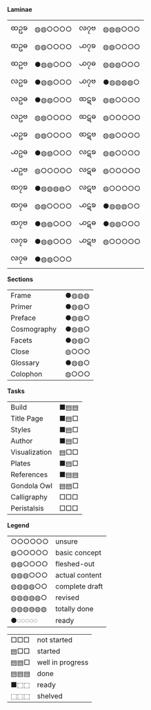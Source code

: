 </div>

<div class="progress-wrap">

<div class="laminae-wrap">
<b>Laminae</b>

| | | | |
| :-- | :-- | :-- | :-- |
| <span class="glyph">ꩧဥꧠ</span> | <span class="bloop">◍◍○○○○</span> | <span class="glyph">ꧪ၇ဗ</span> | <span class="bloop">◍◍◍○○○</span> |
| <span class="glyph">ꩧဥဓ</span> | <span class="bloop">◍◍○○○○</span> | <span class="glyph">꧹၇ꧠ</span> | <span class="bloop">◍◍○○○○</span> |
| <span class="glyph">ꩧဥဗ</span> | <span class="bloop">●◍◍○○○</span> | <span class="glyph">꧹၇ဓ</span> | <span class="bloop">◍◍◍○○○</span> |
| <span class="glyph">ꧪဥꧠ</span> | <span class="bloop">●◍◍○○○</span> | <span class="glyph">꧹၇ဗ</span> | <span class="bloop">●◍◍◍◍○</span> |
| <span class="glyph">ꧪဥဓ</span> | <span class="bloop">●◍◍○○○</span> | <span class="glyph">ꩧဋꧠ</span> | <span class="bloop">◍◍○○○○</span> |
| <span class="glyph">ꧪဥဗ</span> | <span class="bloop">◍◍○○○○</span> | <span class="glyph">ꩧဋဓ</span> | <span class="bloop">◍○○○○○</span> |
| <span class="glyph">꧹ဥꧠ</span> | <span class="bloop">◍◍○○○○</span> | <span class="glyph">ꩧဋဗ</span> | <span class="bloop">◍◍○○○○</span> |
| <span class="glyph">꧹ဥဓ</span> | <span class="bloop">●◍◍○○○</span> | <span class="glyph">ꧪဋꧠ</span> | <span class="bloop">◍◍○○○○</span> |
| <span class="glyph">꧹ဥဗ</span> | <span class="bloop">◍○○○○○</span> | <span class="glyph">ꧪဋဓ</span> | <span class="bloop">◍○○○○○</span> |
| <span class="glyph">ꩧ၇ꧠ</span> | <span class="bloop">●◍◍◍◍○</span> | <span class="glyph">ꧪဋဗ</span> | <span class="bloop">◍○○○○○</span> |
| <span class="glyph">ꩧ၇ဓ</span> | <span class="bloop">◍◍○○○○</span> | <span class="glyph">꧹ဋꧠ</span> | <span class="bloop">●◍◍◍○○</span> |
| <span class="glyph">ꩧ၇ဗ</span> | <span class="bloop">●◍◍○○○</span> | <span class="glyph">꧹ဋဓ</span> | <span class="bloop">●◍◍○○○</span> |
| <span class="glyph">ꧪ၇ꧠ</span> | <span class="bloop">●◍◍○○○</span> | <span class="glyph">꧹ဋဗ</span> | <span class="bloop">◍○○○○○</span> |
| <span class="glyph">ꧪ၇ဓ</span> | <span class="bloop">●◍◍○○○</span> |

</div>
<div>
<b>Sections</b>

| | |
| :-- | :-- |
| Frame | <span class="bloop">●◍◍◍</span> |
| Primer | <span class="bloop">●◍◍○</span> |
| Preface | <span class="bloop">●◍◍○</span> |
| Cosmography&nbsp; | <span class="bloop">●◍◍○</span> |
| Facets | <span class="bloop">●◍◍○</span> |
| Close | <span class="bloop">◍○○○</span> |
| Glossary | <span class="bloop">●◍◍○</span> |
| Colophon | <span class="bloop">◍○○○</span> |

</div>
<div>
<b>Tasks</b>

| | |
| :-- | :-- |
| Build | <span class="bloop">■▤▤</span> |
| Title Page | <span class="bloop">■▤□</span> |
| Styles | <span class="bloop">■▤□</span> |
| Author | <span class="bloop">■▤□</span> |
| Visualization | <span class="bloop">▤□□</span> |
| Plates | <span class="bloop">■▤□</span> |
| References | <span class="bloop">■▤▤</span> |
| <span class="later">Gondola Owl</span> | <span class="bloop later">▤▤□</span> |
| <span class="later">Calligraphy</span> | <span class="bloop later">□□□</span> |
| <span class="later">Peristalsis</span> | <span class="bloop later">□□□</span> |

</div>

</div>

<b>Legend</b>

<div class="legend">

| | |
| :-- | :-- |
| ○○○○○○ | unsure |
| ◍○○○○○ | basic concept |
| ◍◍○○○○ | fleshed-out |
| ◍◍◍○○○ | actual content |
| ◍◍◍◍○○ | complete draft |
| ◍◍◍◍◍○ | revised |
| ◍◍◍◍◍◍ | totally done |
| ●◌◌◌◌◌ | ready |

| | |
| :-- | :-- |
| □□□ | not started |
| ▤□□ | started |
| ▤▤□ | well in progress |
| ▤▤▤ | done |
| ■⬚⬚ | ready |
| ⬚⬚⬚ | <span class="later">shelved</span> |

</div>
